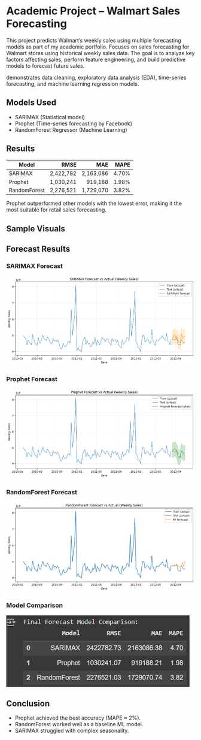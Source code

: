 # Academic Project – Walmart Sales Forecasting
This project predicts Walmart’s weekly sales using multiple forecasting models as part of my academic portfolio.
Focuses on sales forecasting for Walmart stores using historical weekly sales data. The goal is to analyze key factors affecting sales, perform feature engineering, and build predictive models to forecast future sales.

demonstrates data cleaning, exploratory data analysis (EDA), time-series forecasting, and machine learning regression models.

## Models Used
- SARIMAX (Statistical model)
- Prophet (Time-series forecasting by Facebook)
- RandomForest Regressor (Machine Learning)

## Results

| Model        | RMSE       | MAE        | MAPE   |
|--------------|-----------:|-----------:|-------:|
| SARIMAX      | 2,422,782  | 2,163,086  | 4.70%  |
| Prophet      | 1,030,241  |   919,188  | 1.98%  |
| RandomForest | 2,276,521  | 1,729,070  | 3.82%  |

Prophet outperformed other models with the lowest error, making it the most suitable for retail sales forecasting.

## Sample Visuals
## Forecast Results

### SARIMAX Forecast
![SARIMAX Forecast](images/sarimax_forecast.png)

### Prophet Forecast
![Prophet Forecast](images/prophet_forecast.png)

### RandomForest Forecast
![RandomForest Forecast](images/randomforest_forecast.png)

### Model Comparison
![Model Comparison](images/model_comparison.png)

## Conclusion
- Prophet achieved the best accuracy (MAPE ≈ 2%).  
- RandomForest worked well as a baseline ML model.  
- SARIMAX struggled with complex seasonality.  

